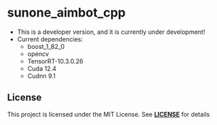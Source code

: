 # sunone_aimbot_cpp
 
- This is a developer version, and it is currently under development!
- Current dependencies:
	- boost_1_82_0
	- opencv
	- TensorRT-10.3.0.26
	- Cuda 12.4
	- Cudnn 9.1

## License
This project is licensed under the MIT License. See **[LICENSE](https://github.com/SunOner/sunone_aimbot_cpp/blob/main/LICENSE)** for details
